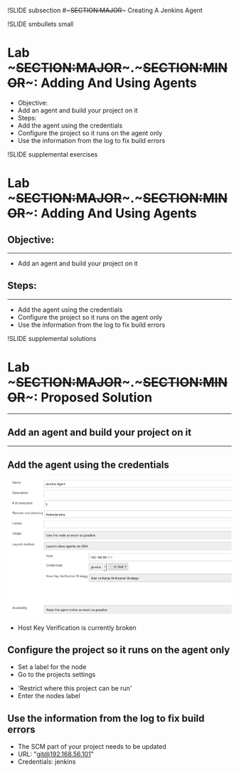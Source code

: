 !SLIDE subsection
#~~~SECTION:MAJOR~~~ Creating A Jenkins Agent

!SLIDE smbullets small
# Lab ~~~SECTION:MAJOR~~~.~~~SECTION:MINOR~~~: Adding And Using Agents
* Objective:
 * Add an agent and build your project on it
* Steps:
 * Add the agent using the credentials
 * Configure the project so it runs on the agent only
 * Use the information from the log to fix build errors

!SLIDE supplemental exercises
# Lab ~~~SECTION:MAJOR~~~.~~~SECTION:MINOR~~~: Adding And Using Agents

## Objective:

****

* Add an agent and build your project on it

## Steps:

****

* Add the agent using the credentials
* Configure the project so it runs on the agent only
* Use the information from the log to fix build errors

!SLIDE supplemental solutions
# Lab ~~~SECTION:MAJOR~~~.~~~SECTION:MINOR~~~: Proposed Solution

****

## Add an agent and build your project on it

****

## Add the agent using the credentials

<img src="./_img/add_node.png" style="width:600px" />

* Host Key Verification is currently broken

## Configure the project so it runs on the agent only

* Set a label for the node
* Go to the projects settings
 - 'Restrict where this project can be run'
 - Enter the nodes label

## Use the information from the log to fix build errors

* The SCM part of your project needs to be updated
* URL: "git@192.168.56.101"
* Credentials: jenkins
